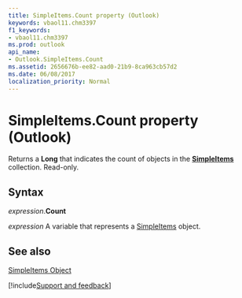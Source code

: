 ```yaml
---
title: SimpleItems.Count property (Outlook)
keywords: vbaol11.chm3397
f1_keywords:
- vbaol11.chm3397
ms.prod: outlook
api_name:
- Outlook.SimpleItems.Count
ms.assetid: 2656676b-ee82-aad0-21b9-8ca963cb57d2
ms.date: 06/08/2017
localization_priority: Normal
---
```



# SimpleItems.Count property (Outlook)

Returns a  **Long** that indicates the count of objects in the **[SimpleItems](Outlook.SimpleItems.md)** collection. Read-only.


## Syntax

_expression_.**Count**

_expression_ A variable that represents a [SimpleItems](Outlook.SimpleItems.md) object.


## See also


[SimpleItems Object](Outlook.SimpleItems.md)

[!include[Support and feedback](~/includes/feedback-boilerplate.md)]